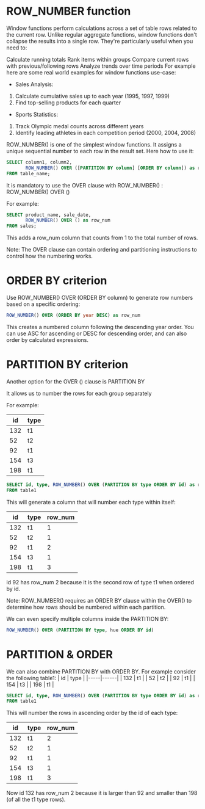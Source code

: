 # ROW_NUMBER function


Window functions perform calculations across a set of table rows related to the current row. Unlike regular aggregate functions, window functions don't collapse the results into a single row. They're particularly useful when you need to:

Calculate running totals
Rank items within groups
Compare current rows with previous/following rows
Analyze trends over time periods
For example here are some real world examples for window functions use-case:

- Sales Analysis:
1. Calculate cumulative sales up to each year (1995, 1997, 1999)
2. Find top-selling products for each quarter
- Sports Statistics:
1. Track Olympic medal counts across different years
2. Identify leading athletes in each competition period (2000, 2004, 2008)

ROW_NUMBER() is one of the simplest window functions. It assigns a unique sequential number to each row in the result set. Here how to use it:
```sql
SELECT column1, column2,
       ROW_NUMBER() OVER ([PARTITION BY column] [ORDER BY column]) as row_num
FROM table_name;
```
It is mandatory to use the OVER clause with ROW_NUMBER() : ROW_NUMBER() OVER ()

For example:
```sql
SELECT product_name, sale_date,
       ROW_NUMBER() OVER () as row_num
FROM sales;
```
This adds a row_num column that counts from 1 to the total number of rows.

Note: The OVER clause can contain ordering and partitioning instructions to control how the numbering works.

# ORDER BY criterion


Use ROW_NUMBER() OVER (ORDER BY column) to generate row numbers based on a specific ordering:
```sql
ROW_NUMBER() OVER (ORDER BY year DESC) as row_num
```
This creates a numbered column following the descending year order. You can use ASC for ascending or DESC for descending order, and can also order by calculated expressions.

# PARTITION BY criterion


Another option for the OVER () clause is PARTITION BY

It allows us to number the rows for each group separately 

For example:

| id  | type |
|-----|------|
| 132 | t1   |
| 52  | t2   |
| 92  | t1   |
| 154 | t3   |
| 198 | t1   |
```sql
SELECT id, type, ROW_NUMBER() OVER (PARTITION BY type ORDER BY id) as row_num
FROM table1
```
This will generate a column that will number each type within itself:

| id  | type | row_num |
|-----|------|---------|
| 132 | t1   | 1       |
| 52  | t2   | 1       |
| 92  | t1   | 2       |
| 154 | t3   | 1       |
| 198 | t1   | 3       |

id 92 has row_num 2 because it is the second row of type t1 when ordered by id.

Note: ROW_NUMBER() requires an ORDER BY clause within the OVER() to determine how rows should be numbered within each partition.

We can even specify multiple columns inside the PARTITION BY:
```sql
ROW_NUMBER() OVER (PARTITION BY type, hue ORDER BY id)
```
# PARTITION & ORDER


We can also combine PARTITION BY with ORDER BY. For example consider the following table1:
| id  | type |
|-----|------|
| 132 | t1   |
| 52  | t2   |
| 92  | t1   |
| 154 | t3   |
| 198 | t1   |
```sql
SELECT id, type, ROW_NUMBER() OVER (PARTITION BY type ORDER BY id) as row_num
FROM table1
```
This will number the rows in ascending order by the id of each type:

| id  | type | row_num |
|-----|------|---------|
| 132 | t1   | 2       |
| 52  | t2   | 1       |
| 92  | t1   | 1       |
| 154 | t3   | 1       |
| 198 | t1   | 3       |

Now id 132 has row_num 2 because it is larger than 92 and smaller than 198 (of all the t1 type rows).

